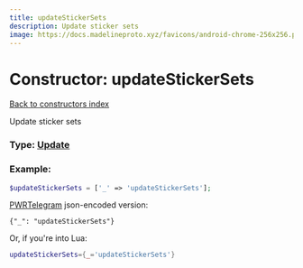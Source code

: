 ```yaml
---
title: updateStickerSets
description: Update sticker sets
image: https://docs.madelineproto.xyz/favicons/android-chrome-256x256.png
---
```

# Constructor: updateStickerSets  
[Back to constructors index](index.md)



Update sticker sets




### Type: [Update](../types/Update.md)


### Example:

```php
$updateStickerSets = ['_' => 'updateStickerSets'];
```  

[PWRTelegram](https://pwrtelegram.xyz) json-encoded version:

```
{"_": "updateStickerSets"}
```


Or, if you're into Lua:

```lua
updateStickerSets={_='updateStickerSets'}

```


